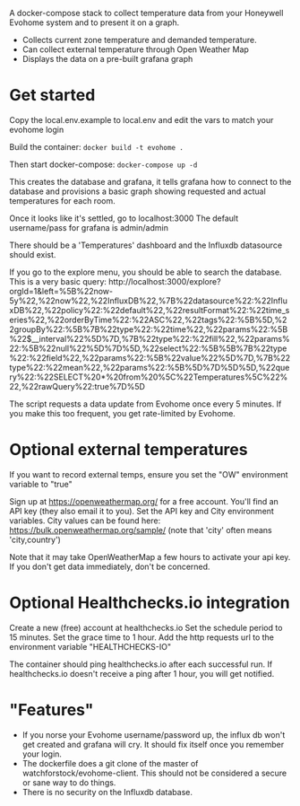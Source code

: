 A docker-compose stack to collect temperature data from your Honeywell Evohome system and to present it on a graph.

- Collects current zone temperature and demanded temperature.
- Can collect external temperature through Open Weather Map
- Displays the data on a pre-built grafana graph


# Get started

Copy the local.env.example to local.env and edit the vars to match your evohome login

Build the container:
`docker build -t evohome .`


Then start docker-compose:
`docker-compose up -d`

This creates the database and grafana, it tells grafana how to connect to the database and provisions a basic graph showing requested and actual temperatures for each room.

Once it looks like it's settled, go to localhost:3000
The default username/pass for grafana is admin/admin

There should be a 'Temperatures' dashboard and the Influxdb datasource should exist.

If you go to the explore menu, you should be able to search the database. This is a very basic query:
http://localhost:3000/explore?orgId=1&left=%5B%22now-5y%22,%22now%22,%22InfluxDB%22,%7B%22datasource%22:%22InfluxDB%22,%22policy%22:%22default%22,%22resultFormat%22:%22time_series%22,%22orderByTime%22:%22ASC%22,%22tags%22:%5B%5D,%22groupBy%22:%5B%7B%22type%22:%22time%22,%22params%22:%5B%22$__interval%22%5D%7D,%7B%22type%22:%22fill%22,%22params%22:%5B%22null%22%5D%7D%5D,%22select%22:%5B%5B%7B%22type%22:%22field%22,%22params%22:%5B%22value%22%5D%7D,%7B%22type%22:%22mean%22,%22params%22:%5B%5D%7D%5D%5D,%22query%22:%22SELECT%20*%20from%20%5C%22Temperatures%5C%22%22,%22rawQuery%22:true%7D%5D


The script requests a data update from Evohome once every 5 minutes. If you make this too frequent, you get rate-limited by Evohome.


# Optional external temperatures
If you want to record external temps, ensure you set the "OW" environment variable to "true"

Sign up at https://openweathermap.org/ for a free account. You'll find an API key (they also email it to you).
Set the API key and City environment variables. City values can be found here: https://bulk.openweathermap.org/sample/ (note that 'city' often means 'city,country')

Note that it may take OpenWeatherMap a few hours to activate your api key. If you don't get data immediately, don't be concerned.

# Optional Healthchecks.io integration
Create a new (free) account at healthchecks.io
Set the schedule period to 15 minutes. Set the grace time to 1 hour.
Add the http requests url to the environment variable "HEALTHCHECKS-IO"

The container should ping healthchecks.io after each successful run. If healthchecks.io doesn't receive a ping after 1 hour, you will get notified.

# "Features"
- If you norse your Evohome username/password up, the influx db won't get created and grafana will cry. It should fix itself once you remember your login.
- The dockerfile does a git clone of the master of watchforstock/evohome-client. This should not be considered a secure or sane way to do things.
- There is no security on the Influxdb database.
